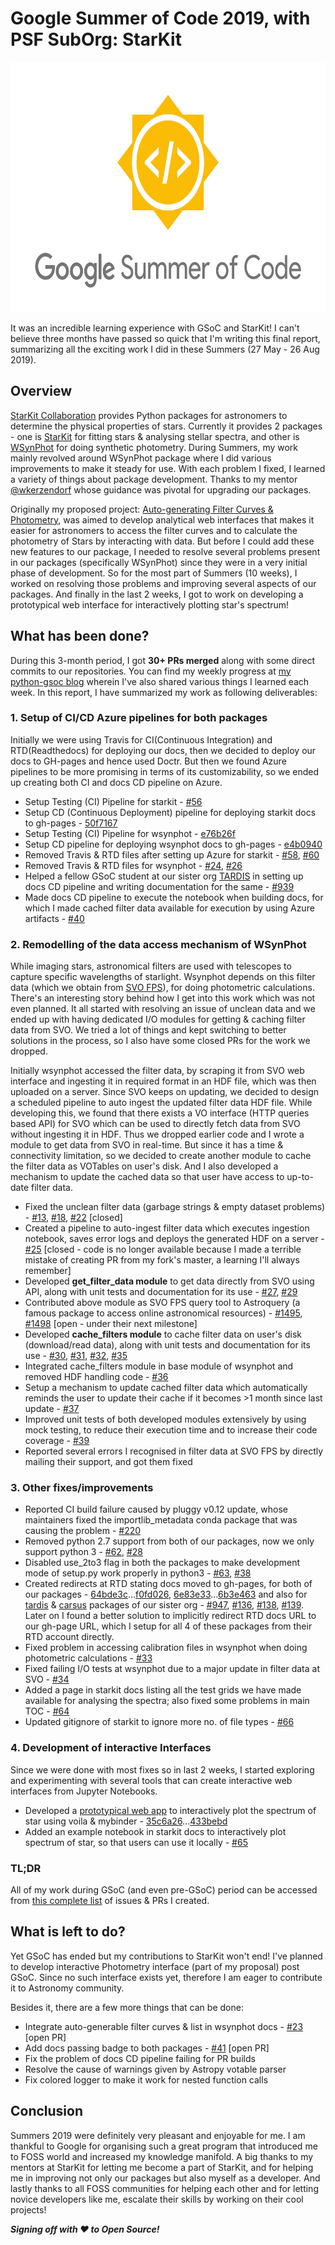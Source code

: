 # Google Summer of Code 2019, with PSF SubOrg: StarKit
<p align="center"> <img src="gsoc_logo.png" width="700" height="400" /> </p>

It was an incredible learning experience with GSoC and StarKit! I can't believe three months have passed so quick that I'm writing this final report, summarizing all the exciting work I did in these Summers (27 May - 26 Aug 2019).


## Overview
[StarKit Collaboration](https://github.com/starkit) provides Python packages for astronomers to determine the physical properties of stars. Currently it provides 2 packages - one is [StarKit](https://github.com/starkit/starkit) for fitting stars & analysing stellar spectra, and other is [WSynPhot](https://github.com/starkit/wsynphot) for doing synthetic photometry. During Summers, my work mainly revolved around WSynPhot package where I did various improvements to make it steady for use. With each problem I fixed, I learned a variety of things about package development. Thanks to my mentor [@wkerzendorf](https://github.com/wkerzendorf) whose guidance was pivotal for upgrading our packages.

Originally my proposed project: [Auto-generating Filter Curves & Photometry](https://summerofcode.withgoogle.com/projects/#5799260895838208), was aimed to develop analytical web interfaces that makes it easier for astronomers to access the filter curves and to calculate the photometry of Stars by interacting with data. But before I could add these new features to our package, I needed to resolve several problems present in our packages (specifically WSynPhot) since they were in a very initial phase of development. So for the most part of Summers (10 weeks), I worked on resolving those problems and improving several aspects of our packages. And finally in the last 2 weeks, I got to work on developing a prototypical web interface for interactively plotting star's spectrum!


## What has been done?
During this 3-month period, I got **30+ PRs merged** along with some direct commits to our repositories. You can find my weekly progress at [my python-gsoc blog](https://blogs.python-gsoc.org/en/jaladh-singhals-blog/) wherein I've also shared various things I learned each week. In this report, I have summarized my work as following deliverables:

### 1. Setup of CI/CD Azure pipelines for both packages
Initially we were using Travis for CI(Continuous Integration) and RTD(Readthedocs) for deploying our docs, then we decided to deploy our docs to GH-pages and hence used Doctr. But then we found Azure pipelines to be more promising in terms of its customizability, so we ended up creating both CI and docs CD pipeline on Azure.
- Setup Testing (CI) Pipeline for starkit - [#56](https://github.com/starkit/starkit/pull/56)
- Setup CD (Continuous Deployment) pipeline for deploying starkit docs to gh-pages - [50f7167](https://github.com/starkit/starkit/commit/50f71671710101e2128f0c210a4fd92d80faf647)
- Setup Testing (CI) Pipeline for wsynphot - [e76b26f](https://github.com/starkit/wsynphot/commit/e76b26ffba78fab65c47d322cf77f2e97f60a344)
- Setup CD pipeline for deploying wsynphot docs to gh-pages - [e4b0940](https://github.com/starkit/wsynphot/commit/e4b09404186f948b9768b0f939f53e07bd5b4f22)
- Removed Travis & RTD files after setting up Azure for starkit - [#58](https://github.com/starkit/starkit/pull/58), [#60](https://github.com/starkit/starkit/pull/60)
- Removed Travis & RTD files for wsynphot - [#24](https://github.com/starkit/wsynphot/pull/24), [#26](https://github.com/starkit/wsynphot/pull/26)
- Helped a fellow GSoC student at our sister org [TARDIS](https://github.com/tardis-sn) in setting up docs CD pipeline and writing documentation for the same - [#939](https://github.com/tardis-sn/tardis/pull/939)
- Made docs CD pipeline to execute the notebook when building docs, for which I made cached filter data available for execution by using Azure artifacts - [#40](https://github.com/starkit/wsynphot/pull/40)


### 2. Remodelling of the data access mechanism of WSynPhot
While imaging stars, astronomical filters are used with telescopes to capture specific wavelengths of starlight. Wsynphot depends on this filter data (which we obtain from [SVO FPS](http://svo2.cab.inta-csic.es/theory/fps/)), for doing photometric calculations. There's an interesting story behind how I get into this work which was not even planned. It all started with resolving an issue of unclean data and we ended up with having dedicated I/O modules for getting & caching filter data from SVO. We tried a lot of things and kept switching to better solutions in the process, so I also have some closed PRs for the work we dropped.

Initially wsynphot accessed the filter data, by scraping it from SVO web interface and ingesting it in required format in an HDF file, which was then uploaded on a server. Since SVO keeps on updating, we decided to design a scheduled pipeline to auto ingest the updated filter data HDF file. While developing this, we found that there exists a VO interface (HTTP queries based API) for SVO which can be used to directly fetch data from SVO without ingesting it in HDF. Thus we dropped earlier code and I wrote a module to get data from SVO in real-time. But since it has a time & connectivity limitation, so we decided to create another module to cache the filter data as VOTables on user's disk. And I also developed a mechanism to update the cached data so that user have access to up-to-date filter data.
- Fixed the unclean filter data (garbage strings & empty dataset problems) - [#13](https://github.com/starkit/wsynphot/issues/13), [#18](https://github.com/starkit/wsynphot/pull/18), [#22](https://github.com/starkit/wsynphot/pull/22) [closed]
- Created a pipeline to auto-ingest filter data which executes ingestion notebook, saves error logs and deploys the generated HDF on a server - [#25](https://github.com/starkit/wsynphot/pull/25) [closed - code is no longer available because I made a terrible mistake of creating PR from my fork's master, a learning I'll always remember]
- Developed **get_filter_data module** to get data directly from SVO using API, along with unit tests and documentation for its use - [#27](https://github.com/starkit/wsynphot/pull/27), [#29](https://github.com/starkit/wsynphot/pull/29)
- Contributed above module as SVO FPS query tool to Astroquery (a famous package to access online astronomical resources) - [#1495](https://github.com/astropy/astroquery/issues/1495), [#1498](https://github.com/astropy/astroquery/pull/1498) [open - under their next milestone]
- Developed **cache_filters module** to cache filter data on user's disk (download/read data), along with unit tests and documentation for its use - [#30](https://github.com/starkit/wsynphot/pull/30), [#31](https://github.com/starkit/wsynphot/pull/31), [#32](https://github.com/starkit/wsynphot/pull/32), [#35](https://github.com/starkit/wsynphot/pull/35)
- Integrated cache_filters module in base module of wsynphot and removed HDF handling code - [#36](https://github.com/starkit/wsynphot/pull/36)
- Setup a mechanism to update cached filter data which automatically reminds the user to update their cache if it becomes >1 month since last update - [#37](https://github.com/starkit/wsynphot/pull/37)
- Improved unit tests of both developed modules extensively by using mock testing, to reduce their execution time and to increase their code coverage - [#39](https://github.com/starkit/wsynphot/pull/39)
- Reported several errors I recognised in filter data at SVO FPS by directly mailing their support, and got them fixed


### 3. Other fixes/improvements
- Reported CI build failure caused by pluggy v0.12 update, whose maintainers fixed the importlib_metadata conda package that was causing the problem - [#220](https://github.com/pytest-dev/pluggy/issues/220)
- Removed python 2.7 support from both of our packages, now we only support python 3 - [#62](https://github.com/starkit/starkit/pull/62), [#28](https://github.com/starkit/wsynphot/pull/28)
- Disabled use_2to3 flag in both the packages to make development mode of setup.py work properly in python3 - [#63](https://github.com/starkit/starkit/pull/63), [#38](https://github.com/starkit/wsynphot/pull/38)
- Created redirects at RTD stating docs moved to gh-pages, for both of our packages - [64bde3c](https://github.com/starkit/starkit/commit/64bde3c225f4fec3c78c7edcc2ea349b5e57c063)...[f0fd026](https://github.com/starkit/starkit/commit/f0fd026f9e4012eeaa880b51ae0abba2dddcf4d7), [6e83e33](https://github.com/starkit/wsynphot/commit/6e83e337a451738c4b2ba896cf3d06b29333e206)...[6b3e463](https://github.com/starkit/wsynphot/commit/6b3e463983a077529d6686fd8dec217af71c9071) and also for [tardis](https://github.com/tardis-sn/tardis) & [carsus](https://github.com/tardis-sn/carsus) packages of our sister org - [#947](https://github.com/tardis-sn/tardis/pull/947), [#136](https://github.com/tardis-sn/carsus/pull/136), [#138](https://github.com/tardis-sn/carsus/pull/138), [#139](https://github.com/tardis-sn/carsus/pull/139). Later on I found a better solution to implicitly redirect RTD docs URL to our gh-page URL, which I setup for all 4 of these packages from their RTD account directly.
- Fixed problem in accessing calibration files in wsynphot when doing photometric calculations - [#33](https://github.com/starkit/wsynphot/pull/33)
- Fixed failing I/O tests at wsynphot due to a major update in filter data at SVO - [#34](https://github.com/starkit/wsynphot/pull/34)
- Added a page in starkit docs listing all the test grids we have made available for analysing the spectra; also fixed some problems in main TOC - [#64](https://github.com/starkit/starkit/pull/64)
- Updated gitignore of starkit to ignore more no. of file types - [#66](https://github.com/starkit/starkit/pull/66)


### 4. Development of interactive Interfaces
Since we were done with most fixes so in last 2 weeks, I started exploring and experimenting with several tools that can create interactive web interfaces from Jupyter Notebooks.
- Developed a [prototypical web app](https://mybinder.org/v2/gh/jaladh-singhal/starkit/binder?urlpath=voila%2Frender%2Finterfaces%2Finteractive_spectrum.ipynb) to interactively plot the spectrum of star using voila & mybinder - [35c6a26](https://github.com/jaladh-singhal/starkit/commit/35c6a2616c014785a410dcef09371e609e00d474)...[433bebd](https://github.com/jaladh-singhal/starkit/commit/433bebd99eff1bc10103e5b892eeac44dea7385c)
- Added an example notebook in starkit docs to interactively plot spectrum of star, so that users can use it locally - [#65](https://github.com/starkit/starkit/pull/65)


### TL;DR
All of my work during GSoC (and even pre-GSoC) period can be accessed from [this complete list](https://github.com/pulls?q=author%3Ajaladh-singhal+created%3A%3C2019-08-26+user%3Astarkit+user%3Atardis-sn+user%3Aastropy+user%3Apytest-dev&utf8=%E2%9C%93) of issues & PRs I created.

## What is left to do?
Yet GSoC has ended but my contributions to StarKit won't end! I've planned to develop interactive Photometry interface (part of my proposal) post GSoC. Since no such interface exists yet, therefore I am eager to contribute it to Astronomy community.

Besides it, there are a few more things that can be done:
- Integrate auto-generable filter curves & list in wsynphot docs - [#23](https://github.com/starkit/wsynphot/pull/23) [open PR]
- Add docs passing badge to both packages - [#41](https://github.com/starkit/wsynphot/pull/41) [open PR]
- Fix the problem of docs CD pipeline failing for PR builds
- Resolve the cause of warnings given by Astropy votable parser
- Fix colored logger to make it work for nested function calls


## Conclusion
Summers 2019 were definitely very pleasant and enjoyable for me. I am thankful to Google for organising such a great program that introduced me to FOSS world and increased my knowledge manifold. A big thanks to my mentors at StarKit for letting me become a part of StarKit, and for helping me in improving not only our packages but also myself as a developer. And lastly thanks to all FOSS communities for helping each other and for letting novice developers like me, escalate their skills by working on their cool projects!

**_Signing off with :heart: to Open Source!_**
